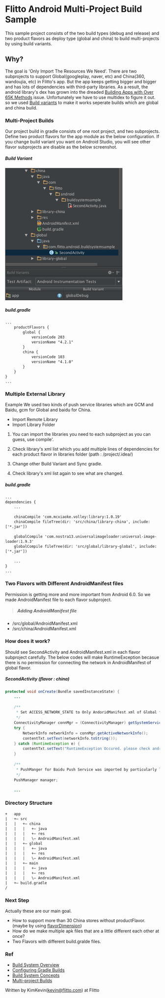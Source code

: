 # Flitto Android Multi-Project Build Sample
This sample project consists of the two build types (debug and release) and two product flavors as deploy type (global and china) to build multi-projects by using build variants.

## Why?
The goal is 'Only Import The Resources We Need'. There are two subprojects to support Global(googleplay, naver, etc) and China(360, wandoujia, etc) in Flitto's app. But the app keeps getting bigger and bigger and has lots of dependencies with third-party libraries. As a result, the android library's dex has grown into the dreaded [Building Apps with Over 65K Methods](http://developer.android.com/intl/ko/tools/building/multidex.html) issue. Unfortunately we have to use multidex to figure it out. so we used [Build variants](http://developer.android.com/intl/ko/tools/building/configuring-gradle.html) to make it works seperate builds which are global and china build. 

### Multi-Project Builds
Our project build in gradle consists of one root project, and two subprojects. Define two product flavors for the app module as the below configuration. If you change build variant you want on Android Studio, you will see other flavor subprojects are disable as the below screenshot.

##### Build Variant 

<img src="./screenshot/screenshot_02.png" width=382 height=429 />

##### build.gradle

```shell
...
    productFlavors {
        global {
            versionCode 203
            versionName "4.2.1"
        }
        china {
            versionCode 103
            versionName "4.1.0"
        }
    }
}
...
```

### Multiple External Library
Example We used two kinds of push service libraries which are GCM and Baidu, gcm for Global and baidu for China.

* Import Remote Library
* Import Library Folder

1. You can import the libraries you need to each subproject as you can guess, use <label for productFlavor>compile'.

2. Check library's xml list which you add multiple lines of dependencies for each product flavor in libraries folder (path : /project/.idea/)

3. Change other Build Variant and Sync gradle.

4. Check library's xml list again to see what are changed.

##### build.gradle

```shell
...
dependencies {
    ...

    chinaCompile 'com.mcxiaoke.volley:library:1.0.19'
    chinaCompile fileTree(dir: 'src/china/library-china', include: ['*.jar'])

    globalCompile 'com.nostra13.universalimageloader:universal-image-loader:1.9.3'
    globalCompile fileTree(dir: 'src/global/library-global', include: ['*.jar'])

    ...
}
...
```

### Two Flavors with Different AndroidManifest files
Permission is getting more and more important from Android 6.0. So we made AndroidManifest file to each flavor subproject.

> ##### Adding AndroidManifest file
* /src/global/AndroidManifest.xml
* /src/china/AndroidManifest.xml

### How does it work?
Should see SecondActivity and AndroidManifest.xml in each flavor subproject carefully. The below codes will make RuntimeException becasue there is no permission for connecting the network in AndroidManifest of global flavor.

##### SecondActivity (flavor : china)
```java
protected void onCreate(Bundle savedInstanceState) {
    ...
    
    /**
     * Set ACCESS_NETWORK_STATE to Only AndoridManifest.xml of Global flavor
     */
    ConnectivityManager connMgr = (ConnectivityManager) getSystemService(Context.CONNECTIVITY_SERVICE);
    try {
        NetworkInfo networkInfo = connMgr.getActiveNetworkInfo();
        contentTxt.setText(networkInfo.toString());
    } catch (RuntimeException e) {
        contentTxt.setText("RuntimeException Occured. please check android.permission.ACCESS_NETWORK_STATE!");
    }
    
    /**
     * PushManger for Baidu Push Service was imported by particularly library-china folder
     */
    PushManager manager;
    
    ...
```

### Directory Structure
```shell
+   app
|   +– src
|   |   +– china
|   |   |   +– java
|   |   |   +– res  
|   |   |   \– AndroidManifest.xml
|   |   +– global
|   |   |   +– java
|   |   |   +– res  
|   |   |   \– AndroidManifest.xml
|   |   +– main
|   |   |   +– java
|   |   |   +– res  
|   |   |   \– AndroidManifest.xml
|   +– build.gradle
/
```

### Next Step
Actually these are our main goal.
* How to support more than 30 China stores without productFlavor. (maybe by using [flavorDimension](http://tools.android.com/tech-docs/new-build-system/user-guide))
* How do we make multiple apk files that are a little different each other at once?
* Two Flavors with different build.gralde files.

### Ref
* [Build System Overview](http://developer.android.com/intl/ko/sdk/installing/studio-build.html)
* [Configuring Gradle Builds](http://developer.android.com/intl/ko/tools/building/configuring-gradle.html)
* [Build System Concepts](http://tools.android.com/tech-docs/new-build-system/build-system-concepts)
* [Multi-project Builds](https://docs.gradle.org/current/userguide/multi_project_builds.html)

Written by KimKevin(kevin@flitto.com) at Flitto
